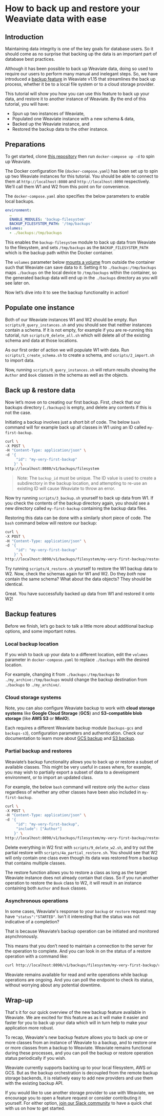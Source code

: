 # How to back up and restore your Weaviate data with ease

## Introduction
Maintaining data integrity is one of the key goals for database users. So it should come as no surprise that backing up the data is an important part of database best practices.

Although it has been possible to back up Weaviate data, doing so used to require our users to perform many manual and inelegant steps. So, we have introduced a [backup feature](https://weaviate.io/developers/weaviate/current/configuration/backups.html) in Weaviate v1.15 that streamlines the back up process, whether it be to a local file system or to a cloud storage provider.

This tutorial will show you how you can use this feature to back up your data, and restore it to another instance of Weaviate. By the end of this tutorial, you will have:
- Spun up two instances of Weaviate,
- Populated one Weaviate instance with a new schema & data,
- Backed up the Weaviate instance, and
- Restored the backup data to the other instance.


## Preparations
To get started, clone [this repository](https://github.com/weaviate-tutorials/weaviate-backup) then run `docker-compose up -d` to spin up Weaviate. 

The Docker configuration file (`docker-compose.yaml`) has been set up to spin up two Weaviate instances for this tutorial. You should be able to connect to them at `http://localhost:8080` and `http://localhost:8090` respectively. We’ll call them W1 and W2 from this point on for convenience.

The `docker-compose.yaml` also specifies the below parameters to enable local backups.
```yaml
environment:
  …
  ENABLE_MODULES: 'backup-filesystem'
  BACKUP_FILESYSTEM_PATH: '/tmp/backups'
volumes:
  - ./backups:/tmp/backups
```

This enables the `backup-filesystem` module to back up data from Weaviate to the filesystem, and sets `/tmp/backups` as the `BACKUP_FILESYSTEM_PATH` which is the backup path within the Docker container. 

The `volumes` parameter below [mounts a volume](https://weaviate.io/developers/weaviate/current/configuration/persistence.html) from outside the container such that Weaviate can save data to it. Setting it to `./backups:/tmp/backups` maps `./backups` on the local device to `/tmp/backups` within the container, so the generated backup data will end up in the `./backups` directory as you will see later on. 

Now let’s dive into it to see the backup functionality in action!

## Populate one instance
Both of our Weaviate instances W1 and W2 should be empty. Run `scripts/0_query_instances.sh` and you should see that neither instances contain a schema. If it is not empty, for example if you are re-running this tutorial, run `scripts/0_delete_all.sh` which will delete all of the existing schema and data at those locations.

As our first order of action we will populate W1 with data. Run `scripts/1_create_schema.sh` to create a schema, and `scripts/2_import.sh` to import data. 

Now, running `scripts/0_query_instances.sh` will return results showing the `Author` and `Book` classes in the schema as well as the objects.

## Back up & restore data
Now let’s move on to creating our first backup. First, check that our backups directory (`./backups`) is empty, and delete any contents if this is not the case. 

Initiating a backup involves just a short bit of code. The below `bash` command will for example back up all classes in W1 using an ID called `my-first-backup`.
```bash
curl \
-X POST \
-H "Content-Type: application/json" \
-d '{
     "id": "my-very-first-backup"
    }' \
http://localhost:8080/v1/backups/filesystem
```
> Note: The `backup_id` must be unique. The ID value is used to create a subdirectory in the backup location, and attempting to re-use an existing ID will cause Weaviate to throw an error.

Now try running `scripts/3_backup.sh` yourself to back up data from W1. If you check the contents of the backup directory again, you should see a new directory called `my-first-backup` containing the backup data files.

Restoring this data can be done with a similarly short piece of code. The `bash` command below will restore our backup:
```bash
curl \
-X POST \
-H "Content-Type: application/json" \
-d '{
     "id": "my-very-first-backup"
    }' \
http://localhost:8090/v1/backups/filesystem/my-very-first-backup/restore
```

Try running `scripts/4_restore.sh` yourself to restore the W1 backup data to W2. Now, check the schemas again for W1 and W2. Do they *both* now contain the same schema? What about the data objects? They should be identical.   

Great. You have successfully backed up data from W1 and restored it onto W2! 

## Backup features
Before we finish, let’s go back to talk a little more about additional backup options, and some important notes.

### Local backup location
If you wish to back up your data to a different location, edit the `volumes` parameter in `docker-compose.yaml` to replace `./backups` with the desired location.

For example, changing it from `./backups:/tmp/backups` to `./my_archive:/tmp/backups` would change the backup destination from `./backups` to `./my_archive/`.

### Cloud storage systems
Note, you can also configure Weaviate backup to work with **cloud storage systems** like **Google Cloud Storage** (**GCS**) and **S3-compatible blob storage** (like **AWS S3** or **MinIO**).

Each requires a different Weaviate backup module (`backups-gcs` and `backups-s3`), configuration parameters and authentication. Check our documentation to learn more about [GCS backup](https://weaviate.io/developers/weaviate/current/configuration/backups.html#gcs-google-cloud-storage) and [S3 backup](https://weaviate.io/developers/weaviate/current/configuration/backups.html#s3-aws-or-s3-compatible).

### Partial backup and restores
Weaviate’s backup functionality allows you to back up or restore a subset of available classes. This might be very useful in cases where, for example, you may wish to partially export a subset of data to a development environment, or to import an updated class.

For example, the below `bash` command will restore only the `Author` class regardless of whether any other classes have been also included in `my-first-backup`.
```bash
curl \
-X POST \
-H "Content-Type: application/json" \
-d '{
     "id": "my-very-first-backup",
     "include": ["Author"]
    }' \
http://localhost:8090/v1/backups/filesystem/my-very-first-backup/restore
```

Delete everything in W2 first with `scripts/9_delete_w2.sh`, and try out the partial restore with `scripts/4a_partial_restore.sh`. You should see that W2 will only contain one class even though its data was restored from a backup that contains multiple classes.

The restore function allows you to restore a class as long as the target Weaviate instance does not already contain that class. So if you run another operation to restore the `Book` class to W2, it will result in an instance containing both `Author` and `Book` classes.

### Asynchronous operations
In some cases, Weaviate's response to your `backup` or `restore` request may have  `"status":"STARTED"`. Isn't it interesting that the status was not indicative of a completion?

That is because Weaviate’s backup operation can be initiated and monitored asynchronously. 

This means that you don’t need to maintain a connection to the server for the operation to complete. And you can look in on the status of a restore operation with a command like:
```bash
curl http://localhost:8090/v1/backups/filesystem/my-very-first-backup/restore
```

Weaviate remains available for read and write operations while backup operations are ongoing. And you can poll the endpoint to check its status, without worrying about any potential downtime.
 
## Wrap-up
That's it for our quick overview of the new backup feature available in Weaviate. We are excited for this feature as as it will make it easier and faster for you to back up your data which will in turn help to make your application more robust. 

To recap, Weaviate's new backup feature allows you to back up one or more classes from an instance of Weaviate to a backup, and to restore one or more classes from a backup to Weaviate. Weaviate remains functional during these processes, and you can poll the backup or restore operation status periodically if you wish. 

Weaviate currently supports backing up to your local filesystem, AWS or GCS. But as the backup orchestration is decoupled from the remote backup storage backends, it is relatively easy to add new providers and use them with the existing backup API.

If you would like to use another storage provider to use with Weaviate, we encourage you to open a feature request or consider contributing it yourself. For either option, [join our Slack community](https://join.slack.com/t/weaviate/shared_invite/zt-goaoifjr-o8FuVz9b1HLzhlUfyfddhw) to have a quick chat with us on how to get started.
